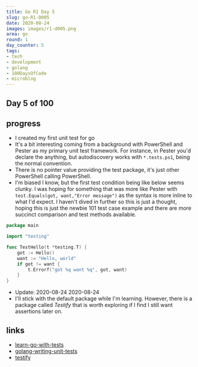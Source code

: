 ```yaml
---
title: Go R1 Day 5
slug: go-R1-D005
date: 2020-08-24
images: images/r1-d005.png
area: go
round: 1
day_counter: 5
tags:
- tech
- development
- golang
- 100DaysOfCode
- microblog
---
```


## Day 5 of 100

## progress

- I created my first unit test for go
- It's a bit interesting coming from a background with PowerShell and Pester as my primary unit test framework. For instance, in Pester you'd declare the anything, but autodiscovery works with `*.tests.ps1`, being the normal convention.
- There is no pointer value providing the test package, it's just other PowerShell calling PowerShell.
- I'm biased I know, but the first test condition being like below seems clunky. I was hoping for something that was more like Pester with `test.Equals(got, want,"Error message")` as the syntax is more inline to what I'd expect. I haven't dived in further so this is just a thought, hoping this is just the newbie 101 test case example and there are more succinct comparison and test methods available.

```go
package main

import "testing"

func TestHello(t *testing.T) {
	got := Hello()
	want := "Hello, world"
	if got != want {
		t.Errorf("got %q want %q", got, want)
	}
}

```

- Update: 2020-08-24
2020-08-24
- I'll stick with the default package while I'm learning. However, there is a package called _Testify_ that is worth exploring if I find I still want assertions later on.

## links

- [learn-go-with-tests](https://quii.gitbook.io/learn-go-with-tests/go-fundamentals/hello-world)
- [golang-writing-unit-tests](https://blog.alexellis.io/golang-writing-unit-tests)
- [testify](https://github.com/stretchr/testify)
